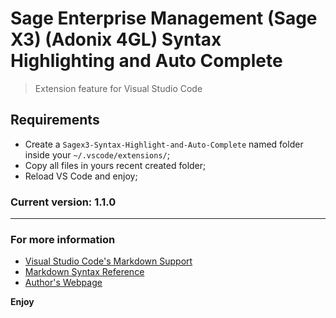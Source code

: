 # Sage Enterprise Management (Sage X3) (Adonix 4GL) Syntax Highlighting and Auto Complete

> Extension feature for Visual Studio Code

## Requirements

- Create a `Sagex3-Syntax-Highlight-and-Auto-Complete` named folder inside your `~/.vscode/extensions/`;
- Copy all files in yours recent created folder;
- Reload VS Code and enjoy;

### Current version: 1.1.0

-----------------------------------------------------------------------------------------------------------

### For more information

- [Visual Studio Code's Markdown Support](http://code.visualstudio.com/docs/languages/markdown)
- [Markdown Syntax Reference](https://help.github.com/articles/markdown-basics/)
- [Author's Webpage](https://www.linkedin.com/in/mateus-rodriguez/)

**Enjoy**
